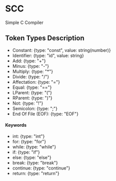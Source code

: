 # SCC
Simple C Compiler

## Token Types Description 

- Constant: {type: "const", value: string(number)}
- Identifier: {type: "id", value: string}
- Add: {type: "+"}
- Minus: {type: "-"}
- Multiply: {type: "*"}
- Divide: {type: "/"}
- Affectation: {type: "="}
- Equal: {type: "=="}
- LParent: {type: "("}
- RParent: {type: ")"}
- Not: {type: "!"}
- Semicolon: {type: ";"}
- End Of File (EOF): {type: "EOF"}

#### Keywords

- int: {type: "int"}
- for: {type: "for"}
- while: {type: "while"}
- if: {type: "if"}
- else: {type: "else"}
- break: {type: "break"}
- continue: {type: "continue"}
- return: {type: "return"}